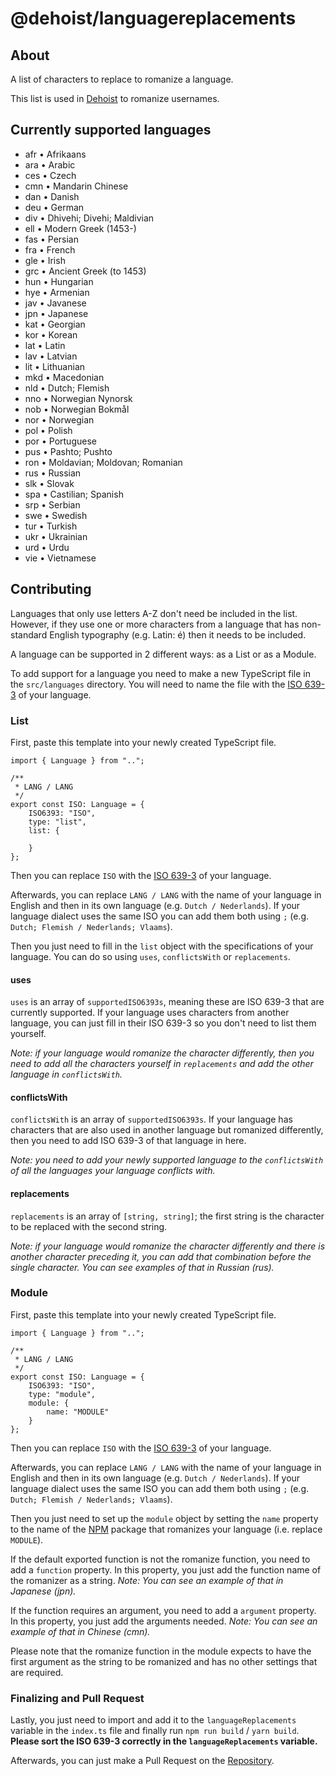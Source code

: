 # @dehoist/languagereplacements

## About

A list of characters to replace to romanize a language.

This list is used in [Dehoist][1] to romanize usernames.

## Currently supported languages

* afr • Afrikaans
* ara • Arabic
* ces • Czech
* cmn • Mandarin Chinese
* dan • Danish
* deu • German
* div • Dhivehi; Divehi; Maldivian
* ell • Modern Greek (1453-)
* fas • Persian
* fra • French
* gle • Irish
* grc • Ancient Greek (to 1453)
* hun • Hungarian
* hye • Armenian
* jav • Javanese
* jpn • Japanese
* kat • Georgian
* kor • Korean
* lat • Latin
* lav • Latvian
* lit • Lithuanian
* mkd • Macedonian
* nld • Dutch; Flemish
* nno • Norwegian Nynorsk
* nob • Norwegian Bokmål
* nor • Norwegian
* pol • Polish
* por • Portuguese
* pus • Pashto; Pushto
* ron • Moldavian; Moldovan; Romanian
* rus • Russian
* slk • Slovak
* spa • Castilian; Spanish
* srp • Serbian
* swe • Swedish
* tur • Turkish
* ukr • Ukrainian
* urd • Urdu
* vie • Vietnamese

## Contributing

Languages that only use letters A-Z don't need be included in the list.
However, if they use one or more characters from a language that has non-standard English typography (e.g. Latin: é) then it needs to be included.

A language can be supported in 2 different ways: as a List or as a Module.

To add support for a language you need to make a new TypeScript file in the `src/languages` directory. You will need to name the file with the [ISO 639-3][2] of your language.

### List

First, paste this template into your newly created TypeScript file.

```
import { Language } from "..";

/**
 * LANG / LANG
 */
export const ISO: Language = {
	ISO6393: "ISO",
	type: "list",
	list: {

	}
};
```

Then you can replace `ISO` with the [ISO 639-3][2] of your language.

Afterwards, you can replace `LANG / LANG` with the name of your language in English and then in its own language (e.g. `Dutch / Nederlands`). If your language dialect uses the same ISO you can add them both using `;` (e.g. `Dutch; Flemish / Nederlands; Vlaams`).

Then you just need to fill in the `list` object with the specifications of your language. You can do so using `uses`, `conflictsWith` or `replacements`.

#### uses

`uses` is an array of `supportedISO6393s`, meaning these are ISO 639-3 that are currently supported. If your language uses characters from another language, you can just fill in their ISO 639-3 so you don't need to list them yourself.

_Note: if your language would romanize the character differently, then you need to add all the characters yourself in `replacements` and add the other language in `conflictsWith`._

#### conflictsWith

`conflictsWith` is an array of `supportedISO6393s`. If your language has characters that are also used in another language but romanized differently, then you need to add ISO 639-3 of that language in here.

_Note: you need to add your newly supported language to the `conflictsWith` of all the languages your language conflicts with._

#### replacements

`replacements` is an array of `[string, string]`; the first string is the character to be replaced with the second string.

_Note: if your language would romanize the character differently and there is another character preceding it, you can add that combination before the single character. You can see examples of that in Russian (rus)._

### Module

First, paste this template into your newly created TypeScript file.

```
import { Language } from "..";

/**
 * LANG / LANG
 */
export const ISO: Language = {
	ISO6393: "ISO",
	type: "module",
	module: {
		name: "MODULE"
	}
};
```

Then you can replace `ISO` with the [ISO 639-3][2] of your language.

Afterwards, you can replace `LANG / LANG` with the name of your language in English and then in its own language (e.g. `Dutch / Nederlands`). If your language dialect uses the same ISO you can add them both using `;` (e.g. `Dutch; Flemish / Nederlands; Vlaams`).

Then you just need to set up the `module` object by setting the `name` property to the name of the [NPM][3] package that romanizes your language (i.e. replace `MODULE`).

If the default exported function is not the romanize function, you need to add a `function` property. In this property, you just add the function name of the romanizer as a string. _Note: You can see an example of that in Japanese (jpn)._

If the function requires an argument, you need to add a `argument` property. In this property, you just add the arguments needed. _Note: You can see an example of that in Chinese (cmn)._

Please note that the romanize function in the module expects to have the first argument as the string to be romanized and has no other settings that are required.

### Finalizing and Pull Request

Lastly, you just need to import and add it to the `languageReplacements` variable in the `index.ts` file and finally run `npm run build` / `yarn build`. **Please sort the ISO 639-3 correctly in the `languageReplacements` variable.**

Afterwards, you can just make a Pull Request on the [Repository][4].

[1]: https://dehoist.com/
[2]: https://wikipedia.org/wiki/Wikipedia:WikiProject_Languages/List_of_ISO_639-3_language_codes_(2019) "ISO 639-3 List"
[3]: https://www.npmjs.com/
[4]: https://github.com/Dehoist/LanguageReplacements/pulls "LanguageReplacements Pull Request"
